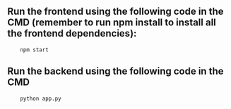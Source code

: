 
## Run the frontend using the following code in the CMD (remember to run npm install to install all the frontend dependencies):
        npm start

## Run the backend using the following code in the CMD
        python app.py